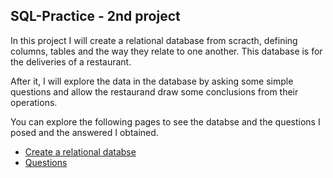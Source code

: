 ## SQL-Practice - 2nd project

In this project I will create a relational database from scracth, defining columns, tables and the way they relate to one another. This database is for the deliveries of a restaurant. 

After it, I will explore the data in the database by asking some simple questions and allow the restaurand draw some conclusions from their operations.

You can explore the following pages to see the databse and the questions I posed and the answered I obtained. 

- [Create a relational databse](https://github.com/alexalra/Portfolio-2/blob/main/2.%20Create%20a%20relational%20databse.md)
- [Questions](https://github.com/alexalra/Portfolio-2/blob/main/3.%20Questions.md)



